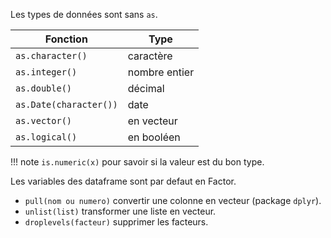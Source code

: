 Les types de données sont sans `as`.

Fonction               | Type
-----------------------|---
`as.character()`       | caractère
`as.integer()`         | nombre entier
`as.double()`          | décimal
`as.Date(character())` | date 
`as.vector()`          | en vecteur
`as.logical()`         | en booléen
!!! note
    `is.numeric(x)` pour savoir si la valeur est du bon type.

Les variables des dataframe sont par defaut en Factor.

* `pull(nom ou numero)` convertir une colonne en vecteur (package `dplyr`).
* `unlist(list)` transformer une liste en vecteur.
* `droplevels(facteur)` supprimer les facteurs.
